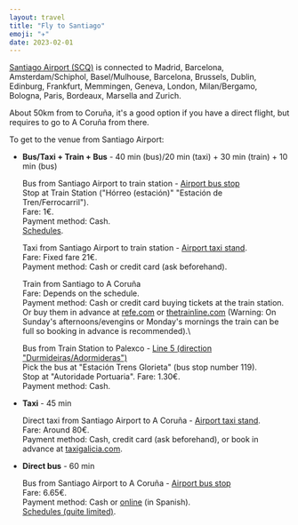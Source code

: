```yaml
---
layout: travel
title: "Fly to Santiago"
emoji: "✈︎"
date: 2023-02-01
---
```


[Santiago Airport
(SCQ)](https://www.aena.es/en/santiago-rosalia-de-castro/airport-destinations.html)
is connected to Madrid, Barcelona, Amsterdam/Schiphol, Basel/Mulhouse,
Barcelona, Brussels, Dublin, Edinburg, Frankfurt, Memmingen, Geneva,
London, Milan/Bergamo, Bologna, Paris, Bordeaux, Marsella and Zurich.

About 50km from to Coruña, it\'s a good option if you have a direct
flight, but requires to go to A Coruña from there.

To get to the venue from Santiago Airport:

-   **Bus/Taxi + Train + Bus** - 40 min (bus)/20 min (taxi) + 30 min
    (train) + 10 min (bus)

    Bus from Santiago Airport to train station - [Airport bus
    stop](https://www.aena.es/en/santiago-rosalia-de-castro/getting-there/bus.html)\
    Stop at Train Station (\"Hórreo (estación)\" \"Estación de
    Tren/Ferrocarril\").\
    Fare: 1€.\
    Payment method: Cash.\
    [Schedules](http://www.tussa.org/web/linas.php?id=41&lg=cas).

    Taxi from Santiago Airport to train station - [Airport taxi
    stand](https://www.aena.es/en/santiago-rosalia-de-castro/getting-there/taxi.html).\
    Fare: Fixed fare 21€.\
    Payment method: Cash or credit card (ask beforehand).

    Train from Santiago to A Coruña\
    Fare: Depends on the schedule.\
    Payment method: Cash or credit card buying tickets at the train
    station. Or buy them in advance at
    [refe.com](http://www.renfe.com/EN/viajeros/index.html)
    or
    [thetrainline.com](https://www.thetrainline.com/)
    (Warning: On Sunday\'s afternoons/evengins or Monday\'s mornings the
    train can be full so booking in advance is recommended).\

    Bus from Train Station to Palexco - [Line 5 (direction
    \"Durmideiras/Adormideras\")](https://www.tranviascoruna.com/en/lineas-y-horarios/?linea=5)\
    Pick the bus at \"Estación Trens Glorieta\" (bus stop number 119).\
    Stop at \"Autoridade Portuaria\". Fare: 1.30€.\
    Payment method: Cash.

-   **Taxi** - 45 min

    Direct taxi from Santiago Airport to A Coruña - [Airport taxi
    stand](https://www.aena.es/en/santiago-rosalia-de-castro/getting-there/taxi.html).\
    Fare: Around 80€.\
    Payment method: Cash, credit card (ask beforehand), or book in
    advance at
    [taxigalicia.com](http://www.taxigalicia.com/).

-   **Direct bus** - 60 min

    Bus from Santiago Airport to A Coruña - [Airport bus
    stop](http://www.aena.es/csee/Satellite?Language=EN_GB&ca=SCQ&pagename=cartografia&poi=1049726971738&ps=t)\
    Fare: 6.65€.\
    Payment method: Cash or
    [online](https://www.monbus.es/es) (in Spanish).\
    [Schedules (quite
    limited)](https://www.monbus.es/?route=/src/net/monbus/horarios/trigger/download-schedule.php&originId=17317&destinationId=10932).

